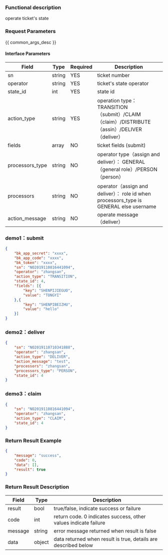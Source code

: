 ### Functional description

operate ticket's state

### Request Parameters

{{ common_args_desc }}

#### Interface Parameters

| Field        | Type     | Required  | Description                         |
| --------- | ------ | --- | -------------------------- |
| sn        | string | YES   | ticket number
| operator   | string | YES   | ticket's state operator|
| state_id  | int | YES   | state id |
| action_type   | string | YES   | operation type： TRANSITION（submit）/CLAIM（claim）/DISTRIBUTE（assin）/DELIVER（deliver） |
| fields    | array  | NO   | ticket fields (submit)|
| processors_type    | string  | NO   | operator type（assign and deliver）： GENERAL（general role）/PERSON（person）|
| processors    | string  | NO   | operator（assign and deliver）： role id when processors_type is GENERAL else username|
| action_message    | string  | NO   | operate message（deliver）|


### demo1：submit

```json
{  
    "bk_app_secret": "xxxx", 
    "bk_app_code": "xxxx", 
    "bk_token": "xxxx",
	"sn": "NO2019110816441094",
	"operator": "zhangsan",
	"action_type": "TRANSITION",
	"state_id": 4,
    "fields": [{
        "key": "SHENPIJIEGUO",
        "value": "TONGYI"
    },{
        "key": "SHENPIBEIZHU",
        "value": "hello"
    }]	
}  
```

### demo2：deliver

```json
{
	"sn": "NO2019110710341888",
	"operator": "zhangsan",
	"action_type": "DELIVER",
	"action_message": "test",
	"processors": "zhangsan",
	"processors_type": "PERSON",
	"state_id": 4
} 
```


### demo3：claim

```json
{
	"sn": "NO2019110816441094",
	"operator": "zhangsan",
	"action_type": "CLAIM",
	"state_id": 4
}
```


### Return Result Example

```json
{
    "message": "success",
    "code": 0,
    "data": [],
    "result": true
}
```

### Return Result Description

| Field      | Type        | Description                      |
| ------- | --------- | ----------------------- |
| result  | bool      | true/false, indicate success or failure   |
| code    | int       | return code. 0 indicates success, other values indicate failure       |
| message | string    | error message returned when result is false                    |
| data    | object | data returned when result is true, details are described below |
